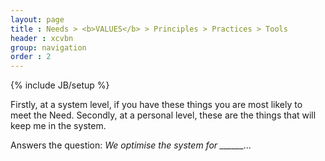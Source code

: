 ```yaml
---
layout: page
title : Needs > <b>VALUES</b> > Principles > Practices > Tools
header : xcvbn
group: navigation
order : 2
---
```

{% include JB/setup %}

Firstly, at a system level, if you have these things you are most likely to meet the Need. Secondly, at a personal level, these are the things that will keep me in the system. 

Answers the question: *We optimise the system for ______...* 